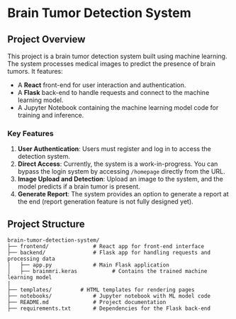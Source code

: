 # **Brain Tumor Detection System**

## **Project Overview**
This project is a brain tumor detection system built using machine learning. The system processes medical images to predict the presence of brain tumors. It features:  
- A **React** front-end for user interaction and authentication.  
- A **Flask** back-end to handle requests and connect to the machine learning model.  
- A Jupyter Notebook containing the machine learning model code for training and inference.  

### **Key Features**  
1. **User Authentication**: Users must register and log in to access the detection system.  
2. **Direct Access**: Currently, the system is a work-in-progress. You can bypass the login system by accessing `/homepage` directly from the URL.  
3. **Image Upload and Detection**: Upload an image to the system, and the model predicts if a brain tumor is present.  
4. **Generate Report**: The system provides an option to generate a report at the end (report generation feature is not fully designed yet).  


## **Project Structure**  
```plaintext
brain-tumor-detection-system/
├── frontend/              # React app for front-end interface
├── backend/               # Flask app for handling requests and processing data
│   ├── app.py             # Main Flask application
│   ├── brainmri.keras           # Contains the trained machine learning model   
|
├── templates/         # HTML templates for rendering pages
├── notebooks/             # Jupyter notebook with ML model code
├── README.md              # Project documentation
├── requirements.txt       # Dependencies for the Flask back-end

